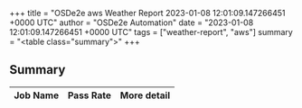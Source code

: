 +++
title = "OSDe2e aws Weather Report 2023-01-08 12:01:09.147266451 +0000 UTC"
author = "OSDe2e Automation"
date = "2023-01-08 12:01:09.147266451 +0000 UTC"
tags = ["weather-report", "aws"]
summary = "<table class=\"summary\"></table>"
+++
## Summary

| Job Name | Pass Rate | More detail |
|----------|-----------|-------------|





